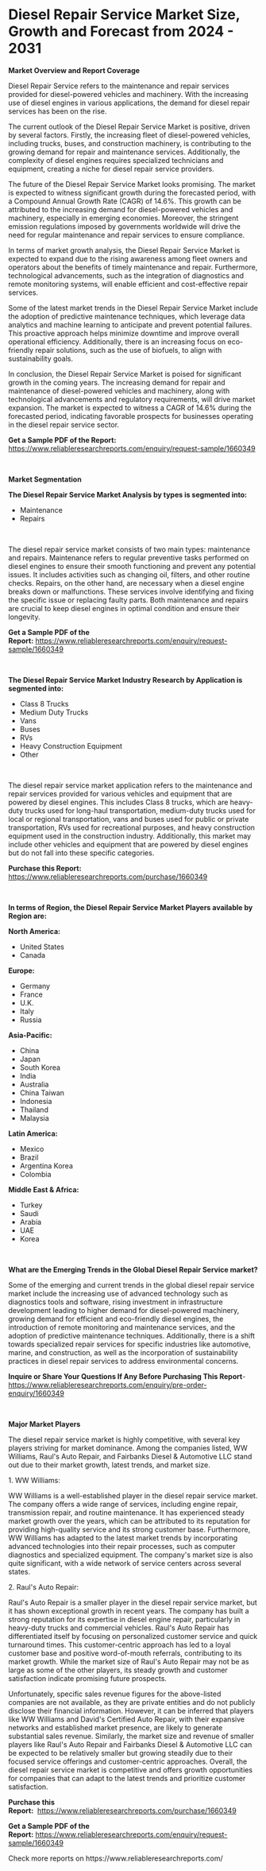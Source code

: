 <p><h1>Diesel Repair Service Market Size, Growth and Forecast from 2024 - 2031</h1></p><p><strong>Market Overview and Report Coverage</strong></p>
<p><p>Diesel Repair Service refers to the maintenance and repair services provided for diesel-powered vehicles and machinery. With the increasing use of diesel engines in various applications, the demand for diesel repair services has been on the rise.</p><p>The current outlook of the Diesel Repair Service Market is positive, driven by several factors. Firstly, the increasing fleet of diesel-powered vehicles, including trucks, buses, and construction machinery, is contributing to the growing demand for repair and maintenance services. Additionally, the complexity of diesel engines requires specialized technicians and equipment, creating a niche for diesel repair service providers.</p><p>The future of the Diesel Repair Service Market looks promising. The market is expected to witness significant growth during the forecasted period, with a Compound Annual Growth Rate (CAGR) of 14.6%. This growth can be attributed to the increasing demand for diesel-powered vehicles and machinery, especially in emerging economies. Moreover, the stringent emission regulations imposed by governments worldwide will drive the need for regular maintenance and repair services to ensure compliance.</p><p>In terms of market growth analysis, the Diesel Repair Service Market is expected to expand due to the rising awareness among fleet owners and operators about the benefits of timely maintenance and repair. Furthermore, technological advancements, such as the integration of diagnostics and remote monitoring systems, will enable efficient and cost-effective repair services.</p><p>Some of the latest market trends in the Diesel Repair Service Market include the adoption of predictive maintenance techniques, which leverage data analytics and machine learning to anticipate and prevent potential failures. This proactive approach helps minimize downtime and improve overall operational efficiency. Additionally, there is an increasing focus on eco-friendly repair solutions, such as the use of biofuels, to align with sustainability goals.</p><p>In conclusion, the Diesel Repair Service Market is poised for significant growth in the coming years. The increasing demand for repair and maintenance of diesel-powered vehicles and machinery, along with technological advancements and regulatory requirements, will drive market expansion. The market is expected to witness a CAGR of 14.6% during the forecasted period, indicating favorable prospects for businesses operating in the diesel repair service sector.</p></p>
<p><strong>Get a Sample PDF of the Report:</strong> <a href="https://www.reliableresearchreports.com/enquiry/request-sample/1660349">https://www.reliableresearchreports.com/enquiry/request-sample/1660349</a></p>
<p>&nbsp;</p>
<p><strong>Market Segmentation</strong></p>
<p><strong>The Diesel Repair Service Market Analysis by types is segmented into:</strong></p>
<p><ul><li>Maintenance</li><li>Repairs</li></ul></p>
<p>&nbsp;</p>
<p><p>The diesel repair service market consists of two main types: maintenance and repairs. Maintenance refers to regular preventive tasks performed on diesel engines to ensure their smooth functioning and prevent any potential issues. It includes activities such as changing oil, filters, and other routine checks. Repairs, on the other hand, are necessary when a diesel engine breaks down or malfunctions. These services involve identifying and fixing the specific issue or replacing faulty parts. Both maintenance and repairs are crucial to keep diesel engines in optimal condition and ensure their longevity.</p></p>
<p><strong>Get a Sample PDF of the Report:</strong>&nbsp;<a href="https://www.reliableresearchreports.com/enquiry/request-sample/1660349">https://www.reliableresearchreports.com/enquiry/request-sample/1660349</a></p>
<p>&nbsp;</p>
<p><strong>The Diesel Repair Service Market Industry Research by Application is segmented into:</strong></p>
<p><ul><li>Class 8 Trucks</li><li>Medium Duty Trucks</li><li>Vans</li><li>Buses</li><li>RVs</li><li>Heavy Construction Equipment</li><li>Other</li></ul></p>
<p>&nbsp;</p>
<p><p>The diesel repair service market application refers to the maintenance and repair services provided for various vehicles and equipment that are powered by diesel engines. This includes Class 8 trucks, which are heavy-duty trucks used for long-haul transportation, medium-duty trucks used for local or regional transportation, vans and buses used for public or private transportation, RVs used for recreational purposes, and heavy construction equipment used in the construction industry. Additionally, this market may include other vehicles and equipment that are powered by diesel engines but do not fall into these specific categories.</p></p>
<p><strong>Purchase this Report:</strong>&nbsp; <a href="https://www.reliableresearchreports.com/purchase/1660349">https://www.reliableresearchreports.com/purchase/1660349</a></p>
<p>&nbsp;</p>
<p><strong>In terms of Region, the Diesel Repair Service Market Players available by Region are:</strong></p>
<p>
    <p> <strong> North America: </strong>
        <ul>
            <li>United States</li>
            <li>Canada</li>
        </ul>
        </p> 
    <p> <strong> Europe: </strong>
        <ul>
            <li>Germany</li>
            <li>France</li>
            <li>U.K.</li>
            <li>Italy</li>
            <li>Russia</li>
        </ul>
        </p> 
    <p> <strong> Asia-Pacific: </strong>
        <ul>
            <li>China</li>
            <li>Japan</li>
            <li>South Korea</li>
            <li>India</li>
            <li>Australia</li>
            <li>China Taiwan</li>
            <li>Indonesia</li>
            <li>Thailand</li>
            <li>Malaysia</li>
        </ul>
        </p> 
    <p> <strong> Latin America: </strong>
        <ul>
            <li>Mexico</li>
            <li>Brazil</li>
            <li>Argentina Korea</li>
            <li>Colombia</li>
        </ul>
        </p> 
    <p> <strong> Middle East & Africa: </strong>
        <ul>
            <li>Turkey</li>
            <li>Saudi</li>
            <li>Arabia</li>
            <li>UAE</li>
            <li>Korea</li>
        </ul>
    </p>
    </p>
<p>&nbsp;</p>
<p><strong>What are the Emerging Trends in the Global Diesel Repair Service market?</strong></p>
<p><p>Some of the emerging and current trends in the global diesel repair service market include the increasing use of advanced technology such as diagnostics tools and software, rising investment in infrastructure development leading to higher demand for diesel-powered machinery, growing demand for efficient and eco-friendly diesel engines, the introduction of remote monitoring and maintenance services, and the adoption of predictive maintenance techniques. Additionally, there is a shift towards specialized repair services for specific industries like automotive, marine, and construction, as well as the incorporation of sustainability practices in diesel repair services to address environmental concerns.</p></p>
<p><strong>Inquire or Share Your Questions If Any Before Purchasing This Report</strong>- <a href="https://www.reliableresearchreports.com/enquiry/pre-order-enquiry/1660349">https://www.reliableresearchreports.com/enquiry/pre-order-enquiry/1660349</a></p>
<p>&nbsp;</p>
<p><strong>Major Market Players</strong></p>
<p><p>The diesel repair service market is highly competitive, with several key players striving for market dominance. Among the companies listed, WW Williams, Raul's Auto Repair, and Fairbanks Diesel & Automotive LLC stand out due to their market growth, latest trends, and market size.</p><p>1. WW Williams:</p><p>WW Williams is a well-established player in the diesel repair service market. The company offers a wide range of services, including engine repair, transmission repair, and routine maintenance. It has experienced steady market growth over the years, which can be attributed to its reputation for providing high-quality service and its strong customer base. Furthermore, WW Williams has adapted to the latest market trends by incorporating advanced technologies into their repair processes, such as computer diagnostics and specialized equipment. The company's market size is also quite significant, with a wide network of service centers across several states.</p><p>2. Raul's Auto Repair:</p><p>Raul's Auto Repair is a smaller player in the diesel repair service market, but it has shown exceptional growth in recent years. The company has built a strong reputation for its expertise in diesel engine repair, particularly in heavy-duty trucks and commercial vehicles. Raul's Auto Repair has differentiated itself by focusing on personalized customer service and quick turnaround times. This customer-centric approach has led to a loyal customer base and positive word-of-mouth referrals, contributing to its market growth. While the market size of Raul's Auto Repair may not be as large as some of the other players, its steady growth and customer satisfaction indicate promising future prospects.</p><p>Unfortunately, specific sales revenue figures for the above-listed companies are not available, as they are private entities and do not publicly disclose their financial information. However, it can be inferred that players like WW Williams and David's Certified Auto Repair, with their expansive networks and established market presence, are likely to generate substantial sales revenue. Similarly, the market size and revenue of smaller players like Raul's Auto Repair and Fairbanks Diesel & Automotive LLC can be expected to be relatively smaller but growing steadily due to their focused service offerings and customer-centric approaches. Overall, the diesel repair service market is competitive and offers growth opportunities for companies that can adapt to the latest trends and prioritize customer satisfaction.</p></p>
<p><strong>Purchase this Report:</strong>&nbsp;&nbsp;<a href="https://www.reliableresearchreports.com/purchase/1660349">https://www.reliableresearchreports.com/purchase/1660349</a></p>
<p></p>
<p><strong>Get a Sample PDF of the Report:</strong>&nbsp;<a href="https://www.reliableresearchreports.com/enquiry/request-sample/1660349">https://www.reliableresearchreports.com/enquiry/request-sample/1660349</a></p>
<p>Check more reports on https://www.reliableresearchreports.com/</p>